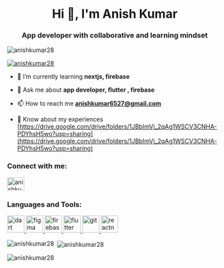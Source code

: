 <h1 align="center">Hi 👋, I'm Anish Kumar</h1>
<h3 align="center">App developer with collaborative and learning mindset</h3>

<p align="left"> <img src="https://komarev.com/ghpvc/?username=anishkumar28&label=Profile%20views&color=0e75b6&style=flat" alt="anishkumar28" /> </p>

<p align="left"> <a href="https://github.com/ryo-ma/github-profile-trophy"><img src="https://github-profile-trophy.vercel.app/?username=anishkumar28" alt="anishkumar28" /></a> </p>

- 🌱 I’m currently learning **nextjs, firebase**

- 💬 Ask me about **app developer, flutter , firebase**

- 📫 How to reach me **anishkumar6527@gmail.com**

- 📄 Know about my experiences [https://drive.google.com/drive/folders/1JBbImVj_2qAg1WSCV3CNHA-PDYhsH5wo?usp=sharing](https://drive.google.com/drive/folders/1JBbImVj_2qAg1WSCV3CNHA-PDYhsH5wo?usp=sharing)

<h3 align="left">Connect with me:</h3>
<p align="left">
<a href="https://linkedin.com/in/anishkumar28" target="blank"><img align="center" src="https://img.icons8.com/?size=512&id=xuvGCOXi8Wyg&format=png" alt="anishkumar28" height="30" width="40" /></a>
</p>

<h3 align="left">Languages and Tools:</h3>
<p align="left"> <a href="https://dart.dev" target="_blank" rel="noreferrer"> <img src="https://www.vectorlogo.zone/logos/dartlang/dartlang-icon.svg" alt="dart" width="40" height="40"/> </a> <a href="https://www.figma.com/" target="_blank" rel="noreferrer"> <img src="https://www.vectorlogo.zone/logos/figma/figma-icon.svg" alt="figma" width="40" height="40"/> </a> <a href="https://firebase.google.com/" target="_blank" rel="noreferrer"> <img src="https://www.vectorlogo.zone/logos/firebase/firebase-icon.svg" alt="firebase" width="40" height="40"/> </a> <a href="https://flutter.dev" target="_blank" rel="noreferrer"> <img src="https://www.vectorlogo.zone/logos/flutterio/flutterio-icon.svg" alt="flutter" width="40" height="40"/> </a> <a href="https://git-scm.com/" target="_blank" rel="noreferrer"> <img src="https://www.vectorlogo.zone/logos/git-scm/git-scm-icon.svg" alt="git" width="40" height="40"/> </a> <a href="https://reactnative.dev/" target="_blank" rel="noreferrer"> <img src="https://reactnative.dev/img/header_logo.svg" alt="reactnative" width="40" height="40"/> </a> </p>

<p><img align="left" src="https://github-readme-stats.vercel.app/api/top-langs?username=anishkumar28&show_icons=true&locale=en&layout=compact" alt="anishkumar28" /></p>

<p>&nbsp;<img align="center" src="https://github-readme-stats.vercel.app/api?username=anishkumar28&show_icons=true&locale=en" alt="anishkumar28" /></p>

<p><img align="center" src="https://github-readme-streak-stats.herokuapp.com/?user=anishkumar28&" alt="anishkumar28" /></p>
